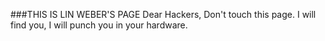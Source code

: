 ###THIS IS LIN WEBER'S PAGE
Dear Hackers,
Don't touch this page. I will find you, I will punch you in your hardware.